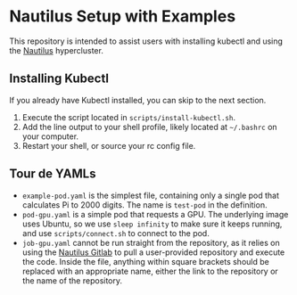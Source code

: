
# Nautilus Setup with Examples
This repository is intended to assist users with installing
kubectl and using the [Nautilus](https://portal.nrp-nautilus.io/) hypercluster. 

## Installing Kubectl
If you already have Kubectl installed, you can skip to the next section.
1. Execute the script located in `scripts/install-kubectl.sh`.
2. Add the line output to your shell profile, likely located at `~/.bashrc` on your computer.
3. Restart your shell, or source your rc config file.
## Tour de YAMLs
* `example-pod.yaml` is the simplest file, containing only a single pod that calculates Pi to 2000 digits. The name is `test-pod` in the definition. 
* `pod-gpu.yaml` is a simple pod that requests a GPU. The underlying image uses Ubuntu, so we use `sleep infinity` to make sure it keeps running, and use `scripts/connect.sh` to connect to the pod.
* `job-gpu.yaml` cannot be run straight from the repository, as it relies on using the [Nautilus Gitlab](https://gitlab.nrp-nautilus.io) to pull a user-provided repository and execute the code. Inside the file, anything within square brackets should be replaced with an appropriate name, either the link to the repository or the name of the repository.
   
